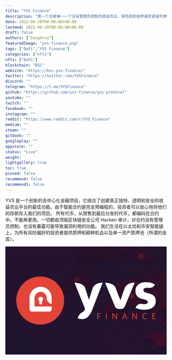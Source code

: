 ```yaml
---
title: "YVS Finance"
description: "第一个也是唯一一个没有管理员控制的收益农业、保险库和抵押通货紧缩令牌。"
date: 2022-08-20T00:00:00+08:00
lastmod: 2022-08-20T00:00:00+08:00
draft: false
authors: [“boogArno”]
featuredImage: "yvs-finance.png"
tags: ["DeFi","YVS Finance"]
categories: ["nfts"]
nfts: ["DeFi"]
blockchain: "BSC"
website: "https://bsc.yvs.finance/"
twitter: "https://twitter.com/YVSFinance"
discord: ""
telegram: "https://t.me/YVSFinance"
github: "https://github.com/yvs-finance/yvs-protocol"
youtube: ""
twitch: ""
facebook: ""
instagram: ""
reddit: "https://www.reddit.com/r/YVS_Finance"
medium: ""
steam: ""
gitbook: ""
googleplay: ""
appstore: ""
status: "Live"
weight: 
lightgallery: true
toc: true
pinned: false
recommend: false
recommend1: false
---
```

YVS 是一个创新的去中心化金融项目，它结合了创建真正独特、透明和安全的收益农业平台的最佳功能。由于智能合约是完全预编程的，投资者可以放心地将他们的存款存入我们的项目。
所有代币，从预售到最后分发的代币，都编码在合约中，不能再更改。一切都由顶级区块链安全公司 Hacken 审计，对合约没有管理员控制，也没有暴露可能导致漏洞利用的功能。
我们生活在以太坊和币安智能链上，为所有风险偏好的投资者提供质押和耕种机会以及单一资产质押池（所谓的金库）。

![yvsfinance-dapp-defi-bsc-image1_74a39d500121e4aea989f979511b3d11](yvsfinance-dapp-defi-bsc-image1_74a39d500121e4aea989f979511b3d11.png)